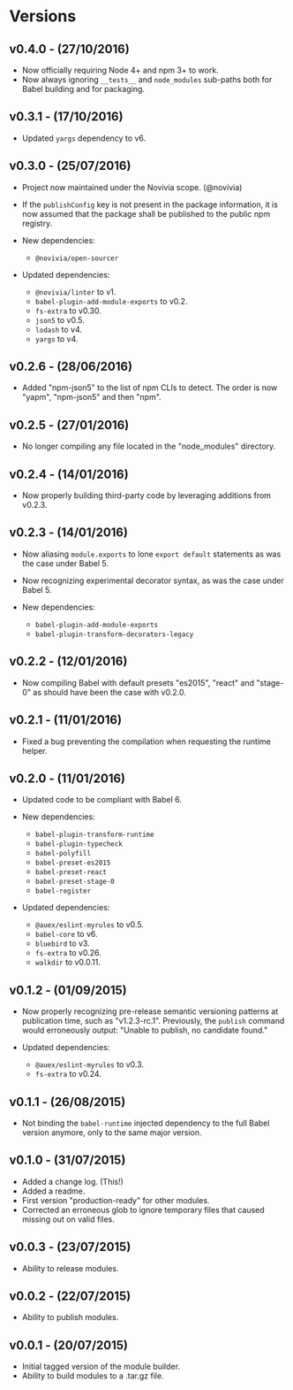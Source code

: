 # Versions

## v0.4.0 - (27/10/2016)

* Now officially requiring Node 4+ and npm 3+ to work.
* Now always ignoring `__tests__` and `node_modules` sub-paths both for Babel
  building and for packaging.


## v0.3.1 - (17/10/2016)

* Updated `yargs` dependency to v6.


## v0.3.0 - (25/07/2016)

* Project now maintained under the Novivia scope. (@novivia)
* If the `publishConfig` key is not present in the package information, it is
  now assumed that the package shall be published to the public npm registry.

* New dependencies:
    * `@novivia/open-sourcer`

* Updated dependencies:
    * `@novivia/linter` to v1.
    * `babel-plugin-add-module-exports` to v0.2.
    * `fs-extra` to v0.30.
    * `json5` to v0.5.
    * `lodash` to v4.
    * `yargs` to v4.

## v0.2.6 - (28/06/2016)

* Added "npm-json5" to the list of npm CLIs to detect. The order is now "yapm",
  "npm-json5" and then "npm".


## v0.2.5 - (27/01/2016)

* No longer compiling any file located in the "node_modules" directory.


## v0.2.4 - (14/01/2016)

* Now properly building third-party code by leveraging additions from v0.2.3.


## v0.2.3 - (14/01/2016)

* Now aliasing `module.exports` to lone `export default` statements as was the
  case under Babel 5.
* Now recognizing experimental decorator syntax, as was the case under Babel 5.

* New dependencies:
    * `babel-plugin-add-module-exports`
    * `babel-plugin-transform-decorators-legacy`


## v0.2.2 - (12/01/2016)

* Now compiling Babel with default presets "es2015", "react" and "stage-0" as
  should have been the case with v0.2.0.


## v0.2.1 - (11/01/2016)

* Fixed a bug preventing the compilation when requesting the runtime helper.


## v0.2.0 - (11/01/2016)

* Updated code to be compliant with Babel 6.

* New dependencies:
    * `babel-plugin-transform-runtime`
    * `babel-plugin-typecheck`
    * `babel-polyfill`
    * `babel-preset-es2015`
    * `babel-preset-react`
    * `babel-preset-stage-0`
    * `babel-register`

* Updated dependencies:
    * `@auex/eslint-myrules` to v0.5.
    * `babel-core` to v6.
    * `bluebird` to v3.
    * `fs-extra` to v0.26.
    * `walkdir` to v0.0.11.


## v0.1.2 - (01/09/2015)

* Now properly recognizing pre-release semantic versioning patterns at
  publication time, such as "v1.2.3-rc.1". Previously, the `publish` command
  would erroneously output: "Unable to publish, no candidate found."

* Updated dependencies:
    * `@auex/eslint-myrules` to v0.3.
    * `fs-extra` to v0.24.


## v0.1.1 - (26/08/2015)

* Not binding the `babel-runtime` injected dependency to the full Babel version
  anymore, only to the same major version.


## v0.1.0 - (31/07/2015)

* Added a change log. (This!)
* Added a readme.
* First version "production-ready" for other modules.
* Corrected an erroneous glob to ignore temporary files that caused missing out
  on valid files.


## v0.0.3 - (23/07/2015)

* Ability to release modules.


## v0.0.2 - (22/07/2015)

* Ability to publish modules.


## v0.0.1 - (20/07/2015)

* Initial tagged version of the module builder.
* Ability to build modules to a .tar.gz file.
